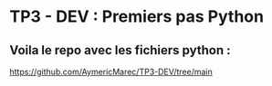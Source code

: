 # TP3 - DEV :  Premiers pas Python

## Voila le repo avec les fichiers python : 

https://github.com/AymericMarec/TP3-DEV/tree/main